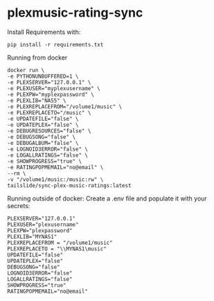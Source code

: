 # plexmusic-rating-sync

Install Requirements with:

```
pip install -r requirements.txt
```

Running from docker

```
docker run \
-e PYTHONUNBUFFERED=1 \
-e PLEXSERVER="127.0.0.1" \
-e PLEXUSER="myplexusername" \
-e PLEXPW="myplexpassword" \
-e PLEXLIB="NAS5" \
-e PLEXREPLACEFROM="/volume1/music" \
-e PLEXREPLACETO="/music" \
-e UPDATEFILE="false" \
-e UPDATEPLEX="false" \
-e DEBUGRESOURCES="false" \
-e DEBUGSONG="false" \
-e DEBUGALBUM="false" \
-e LOGNOID3ERROR="false" \
-e LOGALLRATINGS="false" \
-e SHOWPROGRESS="true" \
-e RATINGPOPMEMAIL="no@email" \
--rm \
-v "/volume1/music:/music:rw" \
tailslide/sync-plex-music-ratings:latest
```

Running outside of docker: Create a .env file and populate it with your secrets:

```
PLEXSERVER="127.0.0.1"
PLEXUSER="plexusername"
PLEXPW="plexpassword"
PLEXLIB="MYNAS1"
PLEXREPLACEFROM = "/volume1/music"
PLEXREPLACETO = "\\MYNAS1\music"
UPDATEFILE="false"
UPDATEPLEX="false"
DEBUGSONG="false"
LOGNOID3ERROR="false"
LOGALLRATINGS="false"
SHOWPROGRESS="true"
RATINGPOPMEMAIL="no@email"
```

